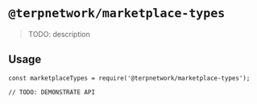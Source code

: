 # `@terpnetwork/marketplace-types`

> TODO: description

## Usage

```
const marketplaceTypes = require('@terpnetwork/marketplace-types');

// TODO: DEMONSTRATE API
```
